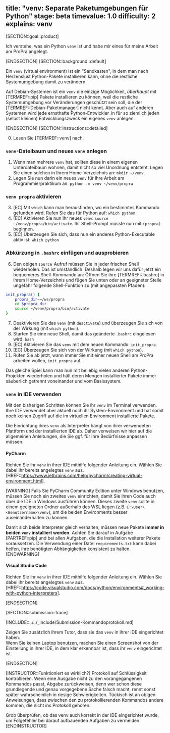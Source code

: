 title: "venv: Separate Paketumgebungen für Python"
stage: beta
timevalue: 1.0
difficulty: 2
explains: venv
---
[SECTION::goal::product]

Ich verstehe, was ein Python `venv` ist und habe mir eines für meine Arbeit am ProPra angelegt.

[ENDSECTION]
[SECTION::background::default]

Ein `venv` (virtual environment) ist ein "Sandkasten", 
in dem man nach Herzenslust Python-Pakete installieren kann,
ohne die restliche Systemumgebung damit zu verändern.

Auf Debian-Systemen ist ein `venv` die einzige Möglichkeit, 
_überhaupt_ mit [TERMREF::pip] Pakete installieren zu können,
weil die restliche Systemumgebung vor Veränderungen geschützt sein soll, die der 
[TERMREF::Debian-Paketmanager] nicht kennt. 
Aber auch auf anderen Systemen wird jede ernsthafte Python-Entwickler_in
für so ziemlich jeden (selbst kleinen) Entwicklungszweck ein eigenes `venv` anlegen.

[ENDSECTION]
[SECTION::instructions::detailed]

0. Lesen Sie [TERMREF::venv] nach.


### `venv`-Dateibaum und neues `venv` anlegen

1. Wenn man mehrere `venv` hat, sollten diese in einem eigenen Unterdateibaum wohnen,
   damit nicht so viel Unordnung entsteht.
   Legen Sie einen solchen in Ihrem Home-Verzeichnis an: `mkdir ~/venv`.
2. Legen Sie nun darin ein neues `venv` für ihre Arbeit am Programmierpraktikum an:
   `python -m venv ~/venv/propra`


### `venv propra` aktivieren

3. [EC] Mit `which` kann man herausfinden, wo ein bestimmtes Kommando gefunden wird.
   Rufen Sie das für Python auf: `which python`.
4. [EC] Aktivieren Sie nun Ihr neues `venv`:
   `source ~/venv/propra/bin/activate`.
   Ihr Shell-Prompt müsste nun mit `(propra)` beginnen.
5. [EC] Überzeugen Sie sich, dass nun ein anderes Python-Executable aktiv ist:
   `which python`


### Abkürzung in `.bashrc` einfügen und ausprobieren

6. Den obigen `source`-Aufruf müssen Sie in jeder frischen Shell wiederholen.
   Das ist umständlich. Deshalb legen wir uns dafür jetzt ein bequemeres Shell-Kommando an:
   Öffnen Sie ihre [TERMREF::.bashrc] in ihrem Home-Verzeichnis und fügen Sie unten oder an
   geeigneter Stelle ungefähr folgende Shell-Funktion zu (mit angepassten Pfaden):

```bash
init_propra() {
    propra_dir=~/ws/propra
    cd $propra_dir
    source ~/venv/propra/bin/activate
}
```

7. Deaktivieren Sie das `venv` (mit `deactivate`)
   und überzeugen Sie sich von der Wirkung (mit `which python`).
8. Starten Sie eine neue Shell, damit das geänderte `.bashrc` eingelesen wird: `bash`
9. [EC] Aktivieren Sie das `venv` mit dem neuen Kommando: `init_propra`.
10. [EC] Überzeugen Sie sich von der Wirkung (mit `which python`).
11. Rufen Sie ab jetzt, wann immer Sie mit einer neuen Shell am ProPra arbeiten wollen,
    `init_propra` auf.

Das gleiche Spiel kann man nun mit beliebig vielen anderen Python-Projekten wiederholen
und hält deren Mengen installierter Pakete immer säuberlich getrennt voneinander
und vom Basissystem.

### `venv` in IDE verwenden

Mit den bisherigen Schritten können Sie ihr `venv` im Terminal verwenden. Ihre IDE verwendet aber aktuell noch ihr
System-Environment und hat somit noch keinen Zugriff auf die im virtuellen Environment installierte Pakete.

Die Einrichtung ihres `venv` als Interpreter hängt von ihrer verwendeten Plattform und der installierten IDE ab.
Daher verweisen wir hier auf die allgemeinen Anleitungen, die Sie ggf. für ihre Bedürfnisse anpassen müssen.

#### PyCharm

Richten Sie ihr `venv` in ihrer IDE mithilfe folgender Anleitung ein. Wählen Sie dabei ihr bereits angelegtes `venv`
aus.  
[HREF::https://www.jetbrains.com/help/pycharm/creating-virtual-environment.html].

[WARNING]
Falls Sie PyCharm Community Edition unter Windows benutzen, müssen Sie noch ein zweites `venv` einrichten, damit Sie
ihren Code auch über die IDE in Windows ausführen können. Dieses zweite `venv` sollte in einem geeigneten Ordner
außerhalb des WSL liegen (z.B. `C:\User\<Benutzername>\venv`), um die beiden Environments besser auseinanderhalten zu
können.

Damit sich beide Interpreter gleich verhalten, müssen neue Pakete **immer in beiden `venv` installiert werden**.
Achten Sie darauf in Aufgabe [PARTREF::pip] und bei allen Aufgaben, die die Installation weiterer Pakete voraussetzen.
Die Verwendung einer Datei `requirements.txt` kann dabei helfen, ihre benötigten Abhängigkeiten
konsistent zu halten.
[ENDWARNING]

#### Visual Studio Code

Richten Sie ihr `venv` in ihrer IDE mithilfe folgender Anleitung ein. Wählen Sie dabei ihr bereits angelegtes `venv`
aus.  
[HREF::https://code.visualstudio.com/docs/python/environments#_working-with-python-interpreters].

[ENDSECTION]

[SECTION::submission::trace]

[INCLUDE::../../_include/Submission-Kommandoprotokoll.md]

Zeigen Sie zusätzlich ihrem Tutor, dass sie das `venv` in ihrer IDE eingerichtet haben.  
Wenn Sie keinen Laptop benutzen, machen Sie einen Screenshot von der Einstellung in ihrer IDE, in dem klar erkennbar
ist, dass ihr `venv` eingerichtet ist.

[ENDSECTION]

[INSTRUCTOR::Funktioniert es wirklich?]
Protokoll auf Schlüssigkeit kontrollieren.
Wenn eine Ausgabe nicht zu den vorangegangenen Kommandos passt, Abgabe zurückweisen,
denn wer schon diese grundlegende und genau vorgegebene Sache falsch macht, 
rennt sonst später wahrscheinlich in riesige Schwierigkeiten.
Tückisch ist an obigen Anweisungen, dass zwischen den zu protokollierenden Kommandos
andere kommen, die nicht ins Protokoll gehören.

Grob überprüfen, ob das venv auch korrekt in der IDE eingerichtet wurde, um Folgefehler bei darauf aufbauenden
Aufgaben zu vermeiden.
[ENDINSTRUCTOR]

